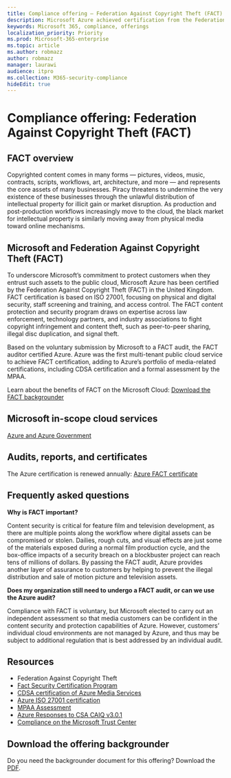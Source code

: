 ```yaml
---
title: Compliance offering — Federation Against Copyright Theft (FACT)
description: Microsoft Azure achieved certification from the Federation Against Copyright Theft in the UK.
keywords: Microsoft 365, compliance, offerings
localization_priority: Priority
ms.prod: Microsoft-365-enterprise
ms.topic: article
ms.author: robmazz
author: robmazz
manager: laurawi
audience: itpro
ms.collection: M365-security-compliance
hideEdit: true
---
```


# Compliance offering: Federation Against Copyright Theft (FACT)

## FACT overview

Copyrighted content comes in many forms — pictures, videos, music, contracts, scripts, workflows, art, architecture, and more — and represents the core assets of many businesses. Piracy threatens to undermine the very existence of these businesses through the unlawful distribution of intellectual property for illicit gain or market disruption. As production and post-production workflows increasingly move to the cloud, the black market for intellectual property is similarly moving away from physical media toward online mechanisms.

## Microsoft and Federation Against Copyright Theft (FACT)

To underscore Microsoft’s commitment to protect customers when they entrust such assets to the public cloud, Microsoft Azure has been certified by the Federation Against Copyright Theft (FACT) in the United Kingdom. FACT certification is based on ISO 27001, focusing on physical and digital security, staff screening and training, and access control. The FACT content protection and security program draws on expertise across law enforcement, technology partners, and industry associations to fight copyright infringement and content theft, such as peer-to-peer sharing, illegal disc duplication, and signal theft.

Based on the voluntary submission by Microsoft to a FACT audit, the FACT auditor certified Azure. Azure was the first multi-tenant public cloud service to achieve FACT certification, adding to Azure’s portfolio of media-related certifications, including CDSA certification and a formal assessment by the MPAA.

Learn about the benefits of FACT on the Microsoft Cloud: [Download the FACT backgrounder](https://aka.ms/fact-backgrounder)

## Microsoft in-scope cloud services

[Azure and Azure Government](https://aka.ms/AzureCompliance)

## Audits, reports, and certificates

The Azure certification is renewed annually: [Azure FACT certificate](https://aka.ms/azurefactcert)

## Frequently asked questions

**Why is FACT important?**

Content security is critical for feature film and television development, as there are multiple points along the workflow where digital assets can be compromised or stolen. Dailies, rough cuts, and visual effects are just some of the materials exposed during a normal film production cycle, and the box-office impacts of a security breach on a blockbuster project can reach tens of millions of dollars. By passing the FACT audit, Azure provides another layer of assurance to customers by helping to prevent the illegal distribution and sale of motion picture and television assets.

**Does my organization still need to undergo a FACT audit, or can we use the Azure audit?**

Compliance with FACT is voluntary, but Microsoft elected to carry out an independent assessment so that media customers can be confident in the content security and protection capabilities of Azure. However, customers’ individual cloud environments are not managed by Azure, and thus may be subject to additional regulation that is best addressed by an individual audit.

## Resources

- Federation Against Copyright Theft
- [Fact Security Certification Program](https://go.microsoft.com/fwlink/?linkid=2099508)
- [CDSA certification of Azure Media Services](https://aka.ms/cdsa-cert)
- [Azure ISO 27001 certification](https://aka.ms/Azure-BSI-Cert)
- [MPAA Assessment](offering-mpaa.md)
- [Azure Responses to CSA CAIQ v3.0.1](https://aka.ms/csacaiqresponses)
- [Compliance on the Microsoft Trust Center](https://www.microsoft.com/trust-center/compliance/compliance-overview)

## Download the offering backgrounder

Do you need the backgrounder document for this offering? Download the [PDF](https://download.microsoft.com/download/D/B/B/DBBA0998-F08A-4CA8-B668-41A5EE0CFBED/FACT-Compliance.pdf).
